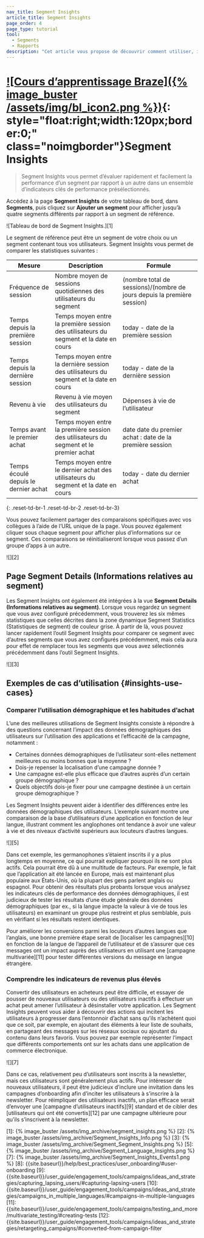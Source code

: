 ```yaml
---
nav_title: Segment Insights
article_title: Segment Insights
page_order: 4
page_type: tutorial
tool: 
  - Segments
  - Rapports
description: "Cet article vous propose de découvrir comment utiliser, interpréter et partager des Segment Insights."
---
```


# [![Cours d’apprentissage Braze]({% image_buster /assets/img/bl_icon2.png %})](https://learning.braze.com/segmentation-course){: style="float:right;width:120px;border:0;" class="noimgborder"}Segment Insights

> Segment Insights vous permet d’évaluer rapidement et facilement la performance d’un segment par rapport à un autre dans un ensemble d’indicateurs clés de performance présélectionnés. 

Accédez à la page **Segment Insights** de votre tableau de bord, dans **Segments**, puis cliquez sur <i class="fas fa-plus"></i> **Ajouter un segment** pour afficher jusqu’à quatre segments différents par rapport à un segment de référence. 

![Tableau de bord de Segment Insights.][1]

Le segment de référence peut être un segment de votre choix ou un segment contenant tous vos utilisateurs. Segment Insights vous permet de comparer les statistiques suivantes :

| Mesure | Description | Formule |
| --------------------- | ------------- | ------------- |
| Fréquence de session | Nombre moyen de sessions quotidiennes des utilisateurs du segment | (nombre total de sessions)/(nombre de jours depuis la première session) |
| Temps depuis la première session | Temps moyen entre la première session des utilisateurs du segment et la date en cours | today - date de la première session |
| Temps depuis la dernière session | Temps moyen entre la dernière session des utilisateurs du segment et la date en cours | today - date de la dernière session |
| Revenu à vie | Revenu à vie moyen des utilisateurs du segment | Dépenses à vie de l’utilisateur |
| Temps avant le premier achat | Temps moyen entre la première session des utilisateurs du segment et le premier achat | date date du premier achat : date de la première session |
| Temps écoulé depuis le dernier achat | Temps moyen entre le dernier achat des utilisateurs du segment et la date en cours | today - date du dernier achat |
{: .reset-td-br-1 .reset-td-br-2 .reset-td-br-3}

Vous pouvez facilement partager des comparaisons spécifiques avec vos collègues à l’aide de l’URL unique de la page. Vous pouvez également cliquer sous chaque segment pour afficher plus d’informations sur ce segment. Ces comparaisons se réinitialiseront lorsque vous passez d’un groupe d’apps à un autre.

![][2]

## Page Segment Details (Informations relatives au segment)

Les Segment Insights ont également été intégrées à la vue **Segment Details (Informations relatives au segment)**. Lorsque vous regardez un segment que vous avez configuré précédemment, vous trouverez les six mêmes statistiques que celles décrites dans la zone dynamique Segment Statistics (Statistiques de segment) de couleur grise. À partir de là, vous pouvez lancer rapidement l’outil Segment Insights pour comparer ce segment avec d’autres segments que vous avez configurés précédemment, mais cela aura pour effet de remplacer tous les segments que vous avez sélectionnés précédemment dans l’outil Segment Insights.

![][3]

## Exemples de cas d’utilisation {#insights-use-cases}

### Comparer l’utilisation démographique et les habitudes d’achat

L’une des meilleures utilisations de Segment Insights consiste à répondre à des questions concernant l’impact des données démographiques des utilisateurs sur l’utilisation des applications et l’efficacité de la campagne, notamment :

- Certaines données démographiques de l’utilisateur sont-elles nettement meilleures ou moins bonnes que la moyenne ?
- Dois-je repenser la localisation d’une campagne donnée ?
- Une campagne est-elle plus efficace que d’autres auprès d’un certain groupe démographique ?
- Quels objectifs dois-je fixer pour une campagne destinée à un certain groupe démographique ?

Les Segment Insights peuvent aider à identifier des différences entre les données démographiques des utilisateurs. L’exemple suivant montre une comparaison de la base d’utilisateurs d’une application en fonction de leur langue, illustrant comment les anglophones ont tendance à avoir une valeur à vie et des niveaux d’activité supérieurs aux locuteurs d’autres langues.

![][5]

Dans cet exemple, les germanophones s’étaient inscrits il y a plus longtemps en moyenne, ce qui pourrait expliquer pourquoi ils ne sont plus actifs. Cela pourrait être dû à une multitude de facteurs. Par exemple, le fait que l’application ait été lancée en Europe, mais est maintenant plus populaire aux États-Unis, où la plupart des gens parlent anglais ou espagnol. Pour obtenir des résultats plus probants lorsque vous analysez les indicateurs clés de performance des données démographiques, il est judicieux de tester les résultats d’une étude générale des données démographiques (par ex., si la langue impacte la valeur à vie de tous les utilisateurs) en examinant un groupe plus restreint et plus semblable, puis en vérifiant si les résultats restent identiques.

Pour améliorer les conversions parmi les locuteurs d’autres langues que l’anglais, une bonne première étape serait de [localiser les campagnes][10] en fonction de la langue de l’appareil de l’utilisateur et de s’assurer que ces messages ont un impact auprès des utilisateurs en utilisant une [campagne multivariée][11] pour tester différentes versions du message en langue étrangère.

### Comprendre les indicateurs de revenus plus élevés

Convertir des utilisateurs en acheteurs peut être difficile, et essayer de pousser de nouveaux utilisateurs ou des utilisateurs inactifs à effectuer un achat peut amener l’utilisateur à désinstaller votre application. Les Segment Insights peuvent vous aider à découvrir des actions qui incitent les utilisateurs à progresser dans l’entonnoir d’achat sans qu’ils n’achètent quoi que ce soit, par exemple, en ajoutant des éléments à leur liste de souhaits, en partageant des messages sur les réseaux sociaux ou ajoutant du contenu dans leurs favoris. Vous pouvez par exemple représenter l’impact que différents comportements ont sur les achats dans une application de commerce électronique.

![][7]

Dans ce cas, relativement peu d’utilisateurs sont inscrits à la newsletter, mais ces utilisateurs sont généralement plus actifs. Pour intéresser de nouveaux utilisateurs, il peut être judicieux d’inclure une invitation dans les campagnes d’onboarding afin d’inciter les utilisateurs à s’inscrire à la newsletter. Pour réimpliquer des utilisateurs inactifs, un plan efficace serait d’envoyer une [campagne d’utilisateurs inactifs][9] standard et de cibler des [utilisateurs qui ont été convertis][12] par une campagne ultérieure pour qu’ils s’inscrivent à la newsletter.

[1]: {% image_buster /assets/img_archive/segment_insights.png %}
[2]: {% image_buster /assets/img_archive/Segment_Insights_Info.png %}
[3]: {% image_buster /assets/img_archive/Segment_Segment_Insights.png %}
[5]: {% image_buster /assets/img_archive/Segment_Language_Insights.png %}
[7]: {% image_buster /assets/img_archive/Segment_Insights_Events1.png %}
[8]: {{site.baseurl}}/help/best_practices/user_onboarding/#user-onboarding
[9]: {{site.baseurl}}/user_guide/engagement_tools/campaigns/ideas_and_strategies/capturing_lapsing_users/#capturing-lapsing-users
[10]: {{site.baseurl}}/user_guide/engagement_tools/campaigns/ideas_and_strategies/campaigns_in_multiple_languages/#campaigns-in-multiple-languages
[11]: {{site.baseurl}}/user_guide/engagement_tools/campaigns/testing_and_more/multivariate_testing/#creating-tests
[12]: {{site.baseurl}}/user_guide/engagement_tools/campaigns/ideas_and_strategies/retargeting_campaigns/#converted-from-campaign-filter
